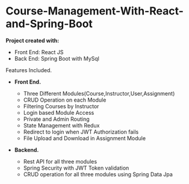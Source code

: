 # Course-Management-With-React-and-Spring-Boot
<b>Project created with:</b>
<ul>
<li>Front End: React JS</>
<li>Back End: Spring Boot with MySql</li>
</ul>
Features Included.
<ul>
<div>
<li><b>Front End.</b></li>
<ul>
  <li>Three Different Modules(Course,Instructor,User,Assignment)</li>
  <li>CRUD Operation on each Module</li>
  <li>Filtering Courses by Instructor</li>
  <li>Login based Module Access</li>
  <li>Private and Admin Routing</li>
  <li>State Management with Redux</li>
  <li>Redirect to login when JWT Authorization fails</li>
  <li>File Upload and Download in Assignment Module</li>
  <ul/>
  </div>
  <div>
 <li><b>Backend.</b></li>
  <ul>
  <li>Rest API for all three modules</li>
  <li>Spring Security with JWT Token validation</li>
  <li>CRUD operation for all three modules using Spring Data Jpa</li>
  <ul/>
  </ul>
  </div>
  
 
